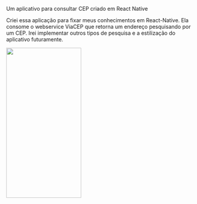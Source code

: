Um aplicativo para consultar CEP criado em React Native

Criei essa aplicação para fixar meus conhecimentos em React-Native.
Ela consome o webservice ViaCEP que retorna um endereço pesquisando por um CEP.
Irei implementar outros tipos de pesquisa e a estilização do aplicativo futuramente.

<img src="https://drive.google.com/uc?export=view&id=1NreR0TrpnawJZ4Fo4PbmiH-c_EG_mDrr" width="200" height="400">
